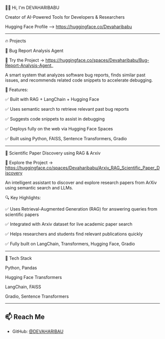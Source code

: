 👨‍💻 Hi, I'm DEVAHARIBABU

Creator of AI-Powered Tools for Developers & Researchers

Hugging Face Profile --> https://huggingface.co/Devaharibabu

---

🔥 Projects

🐞 Bug Report Analysis Agent

📌 Try the Project → https://huggingface.co/spaces/Devaharibabu/Bug-Report-Analysis-Agent_

A smart system that analyzes software bug reports, finds similar past issues, and recommends related code snippets to accelerate debugging.

🚀 Features:

✅ Built with RAG + LangChain + Hugging Face

✅ Uses semantic search to retrieve relevant past bug reports

✅ Suggests code snippets to assist in debugging

✅ Deploys fully on the web via Hugging Face Spaces

✅ Built using Python, FAISS, Sentence Transformers, Gradio

---

📄 Scientific Paper Discovery using RAG & Arxiv

📌 Explore the Project → https://huggingface.co/spaces/Devaharibabu/Arxiv_RAG_Scientific_Paper_Discovery

An intelligent assistant to discover and explore research papers from ArXiv using semantic search and LLMs.

🔍 Key Highlights:

✅ Uses Retrieval-Augmented Generation (RAG) for answering queries from scientific papers

✅ Integrated with Arxiv dataset for live academic paper search

✅ Helps researchers and students find relevant publications quickly

✅ Fully built on LangChain, Transformers, Hugging Face, Gradio



---

🧠 Tech Stack

Python, Pandas

Hugging Face Transformers

LangChain, FAISS

Gradio, Sentence Transformers

---

## 📫 Reach Me
- GitHub: [@DEVAHARIBAU](https://github.com/DEVAHARIBAU)
